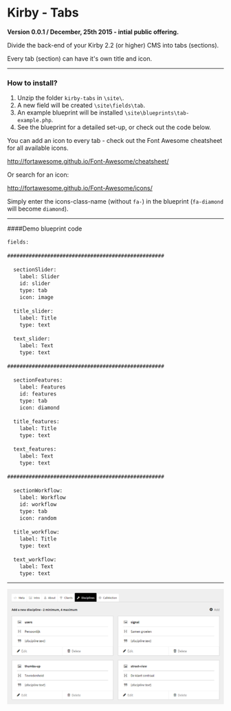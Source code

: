 # Kirby - Tabs

**Version 0.0.1 / December, 25th 2015 - intial public offering.**

Divide the back-end of your Kirby 2.2 (or higher) CMS into tabs (sections).

Every tab (section) can have it's own title and icon.

****

### How to install?

1. Unzip the folder ```kirby-tabs``` in ```\site\```.
2. A new field will be created ```\site\fields\tab```.
3. An example blueprint will be installed ```\site\blueprints\tab-example.php```.
4. See the blueprint for a detailed set-up, or check out the code below.

You can add an icon to every tab - check out the Font Awesome cheatsheet for all available icons.

http://fortawesome.github.io/Font-Awesome/cheatsheet/

Or search for an icon:

http://fortawesome.github.io/Font-Awesome/icons/

Simply enter the icons-class-name (without ```fa-```) in the blueprint (```fa-diamond``` will become ```diamond```).

***

####Demo blueprint code

```
fields:

###################################################

  sectionSlider:
    label: Slider
    id: slider
    type: tab
    icon: image

  title_slider:
    label: Title
    type: text

  text_slider:
    label: Text
    type: text

###################################################

  sectionFeatures:
    label: Features
    id: features
    type: tab
    icon: diamond

  title_features:
    label: Title
    type: text

  text_features:
    label: Text
    type: text

###################################################    

  sectionWorkflow:
    label: Workflow
    id: workflow
    type: tab
    icon: random

  title_workflow:
    label: Title
    type: text

  text_workflow:
    label: Text
    type: text
```

****

![Kirby - Tabs, overview](kirby-tabs.png "Kirby - Tabs")
